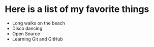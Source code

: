 # Here is a  list of my favorite things
- Long walks on the beach
- Disco dancing
- Open Source
- Learning Git and GitHub
